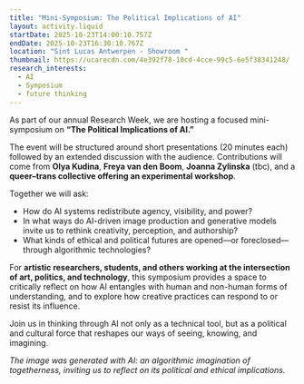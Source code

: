 ```yaml
---
title: "Mini-Symposium: The Political Implications of AI"
layout: activity.liquid
startDate: 2025-10-23T14:00:10.757Z
endDate: 2025-10-23T16:30:10.767Z
location: "Sint Lucas Antwerpen - Showroom "
thumbnail: https://ucarecdn.com/4e392f78-10cd-4cce-99c5-6e5f38341248/
research_interests:
  - AI
  - Symposium
  - future thinking
---
```

<!--StartFragment-->

As part of our annual Research Week, we are hosting a focused mini-symposium on **“The Political Implications of AI.”**

The event will be structured around short presentations (20 minutes each) followed by an extended discussion with the audience. Contributions will come from **Olya Kudina**, **Freya van den Boom**, **Joanna Zylinska** (tbc), and a **queer–trans collective offering an experimental workshop**.

Together we will ask:

* How do AI systems redistribute agency, visibility, and power?
* In what ways do AI-driven image production and generative models invite us to rethink creativity, perception, and authorship?
* What kinds of ethical and political futures are opened—or foreclosed—through algorithmic technologies?

For **artistic researchers, students, and others working at the intersection of art, politics, and technology**, this symposium provides a space to critically reflect on how AI entangles with human and non-human forms of understanding, and to explore how creative practices can respond to or resist its influence.

Join us in thinking through AI not only as a technical tool, but as a political and cultural force that reshapes our ways of seeing, knowing, and imagining.

*The image was generated with AI: an algorithmic imagination of togetherness, inviting us to reflect on its political and ethical implications.*

<!--EndFragment-->